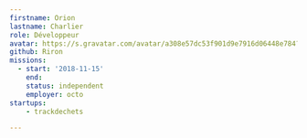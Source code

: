```yaml
---
firstname: Orion
lastname: Charlier
role: Développeur
avatar: https://s.gravatar.com/avatar/a308e57dc53f901d9e7916d06448e784?size=496&default=retro
github: Riron
missions:
  - start: '2018-11-15'
    end:
    status: independent
    employer: octo
startups:
    - trackdechets

---
```

